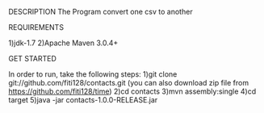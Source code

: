 DESCRIPTION
The Program convert one csv to another

REQUIREMENTS

1)jdk-1.7
2)Apache Maven 3.0.4+

GET STARTED

In order to run, take the following steps:
1)git clone git://github.com/fiti128/contacts.git (you can also download zip file 
from https://github.com/fiti128/time)
2)cd contacts
3)mvn assembly:single
4)cd target
5)java -jar contacts-1.0.0-RELEASE.jar